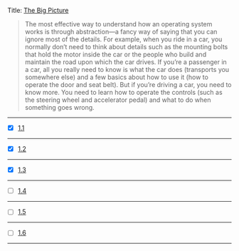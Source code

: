 Title: <u>The Big Picture</u>

> The most effective way to understand how an operating system works is through abstraction—a fancy way of
> saying that you can ignore most of the details. For example, when you ride in a car, you normally don’t need
> to think about details such as the mounting bolts that hold the motor inside the car or the people who build
> and maintain the road upon which the car drives. If you’re a passenger in a car, all you really need to know is
> what the car does (transports you somewhere else) and a few basics about how to use it (how to operate the
> door and seat belt).
> But if you’re driving a car, you need to know more. You need to learn how to operate the controls (such as the
> steering wheel and accelerator pedal) and what to do when something goes wrong.

---
- [x] [1.1](./1.1.md)
---
- [x] [1.2](./1.2.md)
---
- [x] [1.3](./1.3.md)
---
- [ ] [1.4](./1.4.md)
---
- [ ] [1.5](./1.5.md)
---
- [ ] [1.6](./1.6.md)
---

